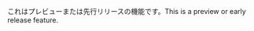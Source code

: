 <span data-ttu-id="2583c-101">これはプレビューまたは先行リリースの機能です。</span><span class="sxs-lookup"><span data-stu-id="2583c-101">This is a preview or early release feature.</span></span>